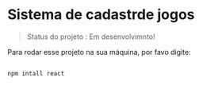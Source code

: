 <h1> Sistema de cadastrde jogos</h1>

> Status do projeto : Em desenvolvimnto!

Para  rodar  esse projeto na sua máquina, por favo digite:

````````

npm intall react

````````
